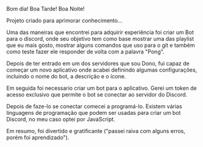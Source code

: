 Bom dia!
Boa Tarde!
Boa Noite!

Projeto criado para aprimorar conhecimento...


Uma das maneiras que encontrei para adquirir experiência foi criar um Bot para o discord, onde seu objetivo
tem como base mostrar uma das playlist que eu mais gosto, mostrar alguns comandos que uso para o git e também como teste fazer ele responder de volta com a palavra "Pong".

Depois de ter entrado em um dos servidores que sou Dono, fui capaz de começar um novo aplicativo onde acabei definindo algumas configurações, incluindo o nome do bot, a descrição e o ícone.

Em seguida foi necessario criar um bot para o aplicativo. Gerei um token de acesso exclusivo que permite o bot se conectar ao servidor do Discord.

Depois de faze-lo se conectar comecei a programá-lo. Existem várias linguagens de programação que podem ser usadas para criar um bot Discord, no meu caso optei por JavaScript.

Em resumo, foi divertido e gratificante ("passei raiva com alguns erros, porém foi aprendizado").

